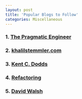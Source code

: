```yaml
---
layout: post
title: 'Popular Blogs to Follow'
categories: Miscellaneous
---
```


### 1. [The Pragmatic Engineer](https://blog.pragmaticengineer.com/)

### 2. [khalilstemmler.com](https://khalilstemmler.com/)

### 3. [Kent C. Dodds](https://kentcdodds.com/blog)

### 4. [Refactoring](https://refactoring.com/)

### 5. [David Walsh](https://davidwalsh.name/)
